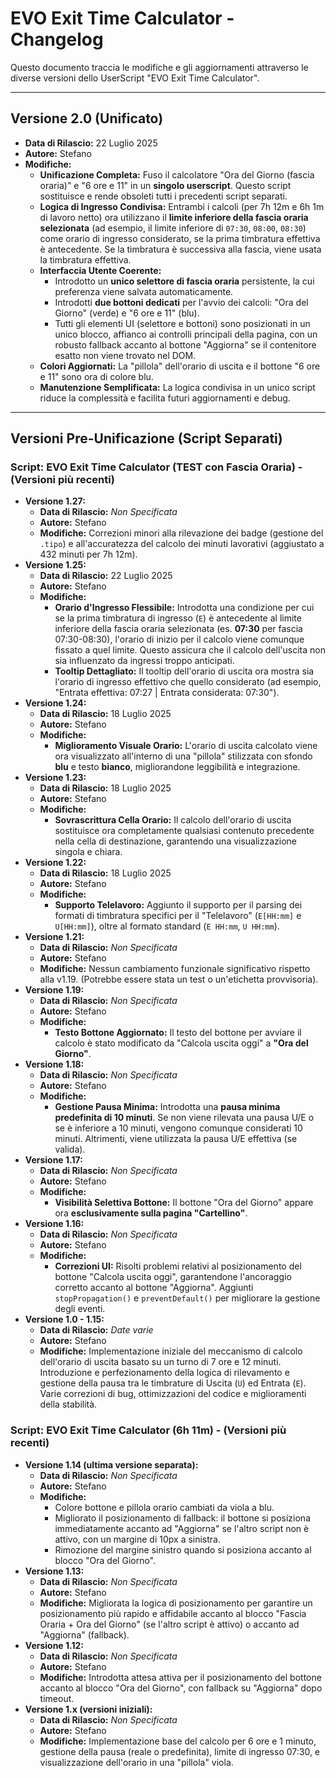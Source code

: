 # EVO Exit Time Calculator - Changelog

Questo documento traccia le modifiche e gli aggiornamenti attraverso le diverse versioni dello UserScript "EVO Exit Time Calculator".

---

## **Versione 2.0 (Unificato)**
* **Data di Rilascio:** 22 Luglio 2025
* **Autore:** Stefano
* **Modifiche:**
    * **Unificazione Completa:** Fuso il calcolatore "Ora del Giorno (fascia oraria)" e "6 ore e 11" in un **singolo userscript**. Questo script sostituisce e rende obsoleti tutti i precedenti script separati.
    * **Logica di Ingresso Condivisa:** Entrambi i calcoli (per 7h 12m e 6h 1m di lavoro netto) ora utilizzano il **limite inferiore della fascia oraria selezionata** (ad esempio, il limite inferiore di `07:30`, `08:00`, `08:30`) come orario di ingresso considerato, se la prima timbratura effettiva è antecedente. Se la timbratura è successiva alla fascia, viene usata la timbratura effettiva.
    * **Interfaccia Utente Coerente:**
        * Introdotto un **unico selettore di fascia oraria** persistente, la cui preferenza viene salvata automaticamente.
        * Introdotti **due bottoni dedicati** per l'avvio dei calcoli: "Ora del Giorno" (verde) e "6 ore e 11" (blu).
        * Tutti gli elementi UI (selettore e bottoni) sono posizionati in un unico blocco, affianco ai controlli principali della pagina, con un robusto fallback accanto al bottone "Aggiorna" se il contenitore esatto non viene trovato nel DOM.
    * **Colori Aggiornati:** La "pillola" dell'orario di uscita e il bottone "6 ore e 11" sono ora di colore blu.
    * **Manutenzione Semplificata:** La logica condivisa in un unico script riduce la complessità e facilita futuri aggiornamenti e debug.

---

## **Versioni Pre-Unificazione (Script Separati)**

### **Script: EVO Exit Time Calculator (TEST con Fascia Oraria) - (Versioni più recenti)**

* **Versione 1.27:**
    * **Data di Rilascio:** *Non Specificata*
    * **Autore:** Stefano
    * **Modifiche:** Correzioni minori alla rilevazione dei badge (gestione del `.tipo`) e all'accuratezza del calcolo dei minuti lavorativi (aggiustato a 432 minuti per 7h 12m).
* **Versione 1.25:**
    * **Data di Rilascio:** 22 Luglio 2025
    * **Autore:** Stefano
    * **Modifiche:**
        * **Orario d'Ingresso Flessibile:** Introdotta una condizione per cui se la prima timbratura di ingresso (`E`) è antecedente al limite inferiore della fascia oraria selezionata (es. **07:30** per fascia 07:30-08:30), l'orario di inizio per il calcolo viene comunque fissato a quel limite. Questo assicura che il calcolo dell'uscita non sia influenzato da ingressi troppo anticipati.
        * **Tooltip Dettagliato:** Il tooltip dell'orario di uscita ora mostra sia l'orario di ingresso effettivo che quello considerato (ad esempio, "Entrata effettiva: 07:27 | Entrata considerata: 07:30").
* **Versione 1.24:**
    * **Data di Rilascio:** 18 Luglio 2025
    * **Autore:** Stefano
    * **Modifiche:**
        * **Miglioramento Visuale Orario:** L'orario di uscita calcolato viene ora visualizzato all'interno di una "pillola" stilizzata con sfondo **blu** e testo **bianco**, migliorandone leggibilità e integrazione.
* **Versione 1.23:**
    * **Data di Rilascio:** 18 Luglio 2025
    * **Autore:** Stefano
    * **Modifiche:**
        * **Sovrascrittura Cella Orario:** Il calcolo dell'orario di uscita sostituisce ora completamente qualsiasi contenuto precedente nella cella di destinazione, garantendo una visualizzazione singola e chiara.
* **Versione 1.22:**
    * **Data di Rilascio:** 18 Luglio 2025
    * **Autore:** Stefano
    * **Modifiche:**
        * **Supporto Telelavoro:** Aggiunto il supporto per il parsing dei formati di timbratura specifici per il "Telelavoro" (`E[HH:mm]` e `U[HH:mm]`), oltre al formato standard (`E HH:mm`, `U HH:mm`).
* **Versione 1.21:**
    * **Data di Rilascio:** *Non Specificata*
    * **Autore:** Stefano
    * **Modifiche:** Nessun cambiamento funzionale significativo rispetto alla v1.19. (Potrebbe essere stata un test o un'etichetta provvisoria).
* **Versione 1.19:**
    * **Data di Rilascio:** *Non Specificata*
    * **Autore:** Stefano
    * **Modifiche:**
        * **Testo Bottone Aggiornato:** Il testo del bottone per avviare il calcolo è stato modificato da "Calcola uscita oggi" a **"Ora del Giorno"**.
* **Versione 1.18:**
    * **Data di Rilascio:** *Non Specificata*
    * **Autore:** Stefano
    * **Modifiche:**
        * **Gestione Pausa Minima:** Introdotta una **pausa minima predefinita di 10 minuti**. Se non viene rilevata una pausa U/E o se è inferiore a 10 minuti, vengono comunque considerati 10 minuti. Altrimenti, viene utilizzata la pausa U/E effettiva (se valida).
* **Versione 1.17:**
    * **Data di Rilascio:** *Non Specificata*
    * **Autore:** Stefano
    * **Modifiche:**
        * **Visibilità Selettiva Bottone:** Il bottone "Ora del Giorno" appare ora **esclusivamente sulla pagina "Cartellino"**.
* **Versione 1.16:**
    * **Data di Rilascio:** *Non Specificata*
    * **Autore:** Stefano
    * **Modifiche:**
        * **Correzioni UI:** Risolti problemi relativi al posizionamento del bottone "Calcola uscita oggi", garantendone l'ancoraggio corretto accanto al bottone "Aggiorna". Aggiunti `stopPropagation()` e `preventDefault()` per migliorare la gestione degli eventi.
* **Versione 1.0 - 1.15:**
    * **Data di Rilascio:** *Date varie*
    * **Autore:** Stefano
    * **Modifiche:** Implementazione iniziale del meccanismo di calcolo dell'orario di uscita basato su un turno di 7 ore e 12 minuti. Introduzione e perfezionamento della logica di rilevamento e gestione della pausa tra le timbrature di Uscita (`U`) ed Entrata (`E`). Varie correzioni di bug, ottimizzazioni del codice e miglioramenti della stabilità.

### **Script: EVO Exit Time Calculator (6h 11m) - (Versioni più recenti)**

* **Versione 1.14 (ultima versione separata):**
    * **Data di Rilascio:** *Non Specificata*
    * **Autore:** Stefano
    * **Modifiche:**
        * Colore bottone e pillola orario cambiati da viola a blu.
        * Migliorato il posizionamento di fallback: il bottone si posiziona immediatamente accanto ad "Aggiorna" se l'altro script non è attivo, con un margine di 10px a sinistra.
        * Rimozione del margine sinistro quando si posiziona accanto al blocco "Ora del Giorno".
* **Versione 1.13:**
    * **Data di Rilascio:** *Non Specificata*
    * **Autore:** Stefano
    * **Modifiche:** Migliorata la logica di posizionamento per garantire un posizionamento più rapido e affidabile accanto al blocco "Fascia Oraria + Ora del Giorno" (se l'altro script è attivo) o accanto ad "Aggiorna" (fallback).
* **Versione 1.12:**
    * **Data di Rilascio:** *Non Specificata*
    * **Autore:** Stefano
    * **Modifiche:** Introdotta attesa attiva per il posizionamento del bottone accanto al blocco "Ora del Giorno", con fallback su "Aggiorna" dopo timeout.
* **Versione 1.x (versioni iniziali):**
    * **Data di Rilascio:** *Non Specificata*
    * **Autore:** Stefano
    * **Modifiche:** Implementazione base del calcolo per 6 ore e 1 minuto, gestione della pausa (reale o predefinita), limite di ingresso 07:30, e visualizzazione dell'orario in una "pillola" viola.
